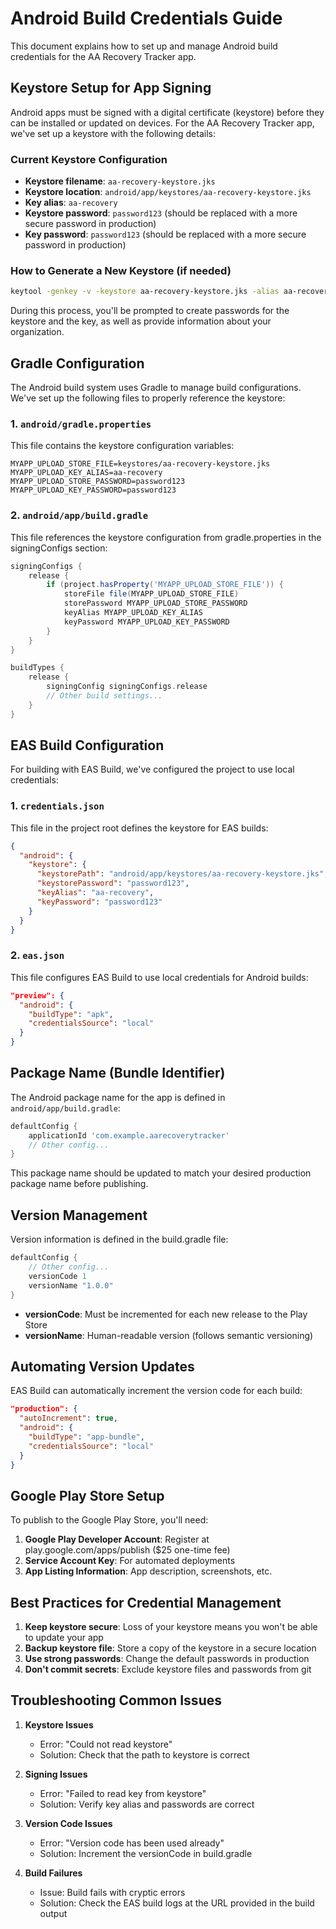 # Android Build Credentials Guide

This document explains how to set up and manage Android build credentials for the AA Recovery Tracker app.

## Keystore Setup for App Signing

Android apps must be signed with a digital certificate (keystore) before they can be installed or updated on devices. For the AA Recovery Tracker app, we've set up a keystore with the following details:

### Current Keystore Configuration

- **Keystore filename**: `aa-recovery-keystore.jks`
- **Keystore location**: `android/app/keystores/aa-recovery-keystore.jks`
- **Key alias**: `aa-recovery`
- **Keystore password**: `password123` (should be replaced with a more secure password in production)
- **Key password**: `password123` (should be replaced with a more secure password in production)

### How to Generate a New Keystore (if needed)

```bash
keytool -genkey -v -keystore aa-recovery-keystore.jks -alias aa-recovery -keyalg RSA -keysize 2048 -validity 10000
```

During this process, you'll be prompted to create passwords for the keystore and the key, as well as provide information about your organization.

## Gradle Configuration

The Android build system uses Gradle to manage build configurations. We've set up the following files to properly reference the keystore:

### 1. `android/gradle.properties`

This file contains the keystore configuration variables:

```properties
MYAPP_UPLOAD_STORE_FILE=keystores/aa-recovery-keystore.jks
MYAPP_UPLOAD_KEY_ALIAS=aa-recovery
MYAPP_UPLOAD_STORE_PASSWORD=password123
MYAPP_UPLOAD_KEY_PASSWORD=password123
```

### 2. `android/app/build.gradle`

This file references the keystore configuration from gradle.properties in the signingConfigs section:

```groovy
signingConfigs {
    release {
        if (project.hasProperty('MYAPP_UPLOAD_STORE_FILE')) {
            storeFile file(MYAPP_UPLOAD_STORE_FILE)
            storePassword MYAPP_UPLOAD_STORE_PASSWORD
            keyAlias MYAPP_UPLOAD_KEY_ALIAS
            keyPassword MYAPP_UPLOAD_KEY_PASSWORD
        }
    }
}

buildTypes {
    release {
        signingConfig signingConfigs.release
        // Other build settings...
    }
}
```

## EAS Build Configuration

For building with EAS Build, we've configured the project to use local credentials:

### 1. `credentials.json`

This file in the project root defines the keystore for EAS builds:

```json
{
  "android": {
    "keystore": {
      "keystorePath": "android/app/keystores/aa-recovery-keystore.jks",
      "keystorePassword": "password123",
      "keyAlias": "aa-recovery",
      "keyPassword": "password123"
    }
  }
}
```

### 2. `eas.json`

This file configures EAS Build to use local credentials for Android builds:

```json
"preview": {
  "android": {
    "buildType": "apk",
    "credentialsSource": "local"
  }
}
```

## Package Name (Bundle Identifier)

The Android package name for the app is defined in `android/app/build.gradle`:

```groovy
defaultConfig {
    applicationId 'com.example.aarecoverytracker'
    // Other config...
}
```

This package name should be updated to match your desired production package name before publishing.

## Version Management

Version information is defined in the build.gradle file:

```groovy
defaultConfig {
    // Other config...
    versionCode 1
    versionName "1.0.0"
}
```

- **versionCode**: Must be incremented for each new release to the Play Store
- **versionName**: Human-readable version (follows semantic versioning)

## Automating Version Updates

EAS Build can automatically increment the version code for each build:

```json
"production": {
  "autoIncrement": true,
  "android": {
    "buildType": "app-bundle",
    "credentialsSource": "local"
  }
}
```

## Google Play Store Setup

To publish to the Google Play Store, you'll need:

1. **Google Play Developer Account**: Register at play.google.com/apps/publish ($25 one-time fee)
2. **Service Account Key**: For automated deployments
3. **App Listing Information**: App description, screenshots, etc.

## Best Practices for Credential Management

1. **Keep keystore secure**: Loss of your keystore means you won't be able to update your app
2. **Backup keystore file**: Store a copy of the keystore in a secure location
3. **Use strong passwords**: Change the default passwords in production
4. **Don't commit secrets**: Exclude keystore files and passwords from git

## Troubleshooting Common Issues

1. **Keystore Issues**
   - Error: "Could not read keystore"
   - Solution: Check that the path to keystore is correct

2. **Signing Issues**
   - Error: "Failed to read key from keystore"
   - Solution: Verify key alias and passwords are correct

3. **Version Code Issues**
   - Error: "Version code has been used already"
   - Solution: Increment the versionCode in build.gradle

4. **Build Failures**
   - Issue: Build fails with cryptic errors
   - Solution: Check the EAS build logs at the URL provided in the build output